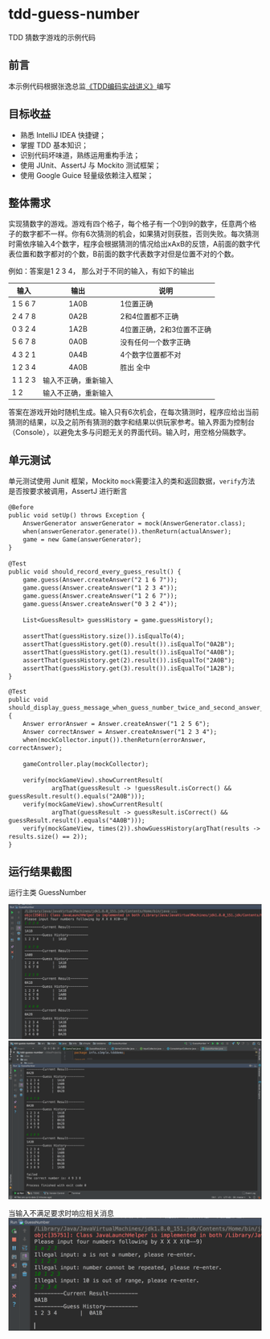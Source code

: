 # tdd-guess-number
TDD 猜数字游戏的示例代码

## 前言
本示例代码根据张逸总监[《TDD编码实战讲义》](http://zhangyi.xyz/handout-tdd-code-kata/)编写

## 目标收益
- 熟悉 IntelliJ IDEA 快捷键；
- 掌握 TDD 基本知识；
- 识别代码坏味道，熟练运用重构手法；
- 使用 JUnit、AssertJ 与 Mockito 测试框架；
- 使用 Google Guice 轻量级依赖注入框架；

## 整体需求
实现猜数字的游戏。游戏有四个格子，每个格子有一个0到9的数字，任意两个格子的数字都不一样。你有6次猜测的机会，如果猜对则获胜，否则失败。每次猜测时需依序输入4个数字，程序会根据猜测的情况给出xAxB的反馈，A前面的数字代表位置和数字都对的个数，B前面的数字代表数字对但是位置不对的个数。

例如：答案是1 2 3 4， 那么对于不同的输入，有如下的输出

|输入  |	输出	|  说明  |
|-------------| :--------:|--------|
|1 5 6 7 | 1A0B	|1位置正确|
|2 4 7 8 |	0A2B	|2和4位置都不正确|
|0 3 2 4	| 1A2B	|4位置正确，2和3位置不正确|
|5 6 7 8	| 0A0B	|没有任何一个数字正确|
|4 3 2 1	| 0A4B	|4个数字位置都不对|
|1 2 3 4	| 4A0B	|胜出 全中|
|1 1 2 3	| 输入不正确，重新输入	||
|1 2	|输入不正确，重新输入	||

答案在游戏开始时随机生成。输入只有6次机会，在每次猜测时，程序应给出当前猜测的结果，以及之前所有猜测的数字和结果以供玩家参考。输入界面为控制台（Console），以避免太多与问题无关的界面代码。输入时，用空格分隔数字。

## 单元测试
单元测试使用 Junit 框架，Mockito `mock`需要注入的类和返回数据，`verify`方法是否按要求被调用，AssertJ 进行断言

```
@Before
public void setUp() throws Exception {
    AnswerGenerator answerGenerator = mock(AnswerGenerator.class);
    when(answerGenerator.generate()).thenReturn(actualAnswer);
    game = new Game(answerGenerator);
}

@Test
public void should_record_every_guess_result() {
    game.guess(Answer.createAnswer("2 1 6 7"));
    game.guess(Answer.createAnswer("1 2 3 4"));
    game.guess(Answer.createAnswer("1 2 6 7"));
    game.guess(Answer.createAnswer("0 3 2 4"));

    List<GuessResult> guessHistory = game.guessHistory();

    assertThat(guessHistory.size()).isEqualTo(4);
    assertThat(guessHistory.get(0).result()).isEqualTo("0A2B");
    assertThat(guessHistory.get(1).result()).isEqualTo("4A0B");
    assertThat(guessHistory.get(2).result()).isEqualTo("2A0B");
    assertThat(guessHistory.get(3).result()).isEqualTo("1A2B");
}
```

```
@Test
public void should_display_guess_message_when_guess_number_twice_and_second_answer_is_correct() {
    Answer errorAnswer = Answer.createAnswer("1 2 5 6");
    Answer correctAnswer = Answer.createAnswer("1 2 3 4");
    when(mockCollector.input()).thenReturn(errorAnswer, correctAnswer);

    gameController.play(mockCollector);

    verify(mockGameView).showCurrentResult(
            argThat(guessResult -> !guessResult.isCorrect() && guessResult.result().equals("2A0B")));
    verify(mockGameView).showCurrentResult(
            argThat(guessResult -> guessResult.isCorrect() && guessResult.result().equals("4A0B")));
    verify(mockGameView, times(2)).showGuessHistory(argThat(results -> results.size() == 2));
}
```


## 运行结果截图
运行主类 GuessNumber

![截图1](./Screenshot1.png)
![截图2](./Screenshot2.png)

当输入不满足要求时响应相关消息
![截图3](./Screenshot3.png)
